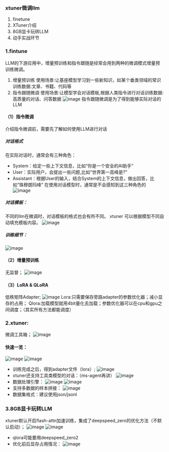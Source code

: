### xtuner微调llm
1. finetune
2. XTuner介绍
3. 8GB显卡玩转LLM
4. 动手实战环节

### 1.fintune
LLM的下游应用中，增量预训练和指令跟随是经常会用到两种的微调模式增量预训练微调。
1. 增量预训练
使用场景:让基座模型学习到一些新知识，如某个垂类领域的常识训练数据:文章、书籍、代码等
2. 指令跟随微调
使用场景:让模型学会对话模板,根据人类指令进行对话训练数据:高质量的对话、问答数据
![image](https://github.com/hzsun1995/internlm-course/assets/136775620/2a0e4fe1-461b-415d-a20c-3e826c938104)
指令跟随微调是为了得到能够实际对话的LLM

#### （1）指令微调
介绍指令微调前，需要先了解如何使用LLM进行对话

##### 对话格式
在实际对话时，通常会有三种角色：
- System：给定一些上下文信息，比如“你是一个安全的Al助手”
- User：实际用户，会提出一些问题,比如“世界第一高峰是?”
- Assistant：根据User的输入，结合System的上下文信息，做出回答，比如“珠穆朗玛峰”
在使用对话模型时，通常是不会感知到这三种角色的
![image](https://github.com/hzsun1995/internlm-course/assets/136775620/772620b5-73d3-4b74-a3ef-bcd5305b2b38)

##### 对话模板：
不同的llm在微调时，对话模板的格式也会有所不同。 xtuner 可以根据模型不同自动填充模板内容。
![image](https://github.com/hzsun1995/internlm-course/assets/136775620/486c1f45-40d8-4566-b16b-cd97c5944622)

##### 训练细节：
![image](https://github.com/hzsun1995/internlm-course/assets/136775620/e0dd1702-d5e0-43eb-a6f0-485c037a1e54)

#### （2）增量预训练
无监督；
![image](https://github.com/hzsun1995/internlm-course/assets/136775620/9d8fea22-a534-4408-b6b8-38549cad218b)

#### （3）LoRA & QLoRA
低秩矩阵Adapter;
![image](https://github.com/hzsun1995/internlm-course/assets/136775620/800a1d5a-2339-469c-a9b1-59c2646d52c0)
Lora:只需要保存旁路adapter的参数优化器；减小显存的占用；
Qlora:加载模型就用4bit量化去加载；参数优化器可以在cpu和gpu之间调度；（其实所有方法都能调度）

### 2.xtuner:
微调工具箱；
![image](https://github.com/hzsun1995/internlm-course/assets/136775620/459169e2-4890-4bce-ba9e-014473a06cb7)

#### 快速一览：
![image](https://github.com/hzsun1995/internlm-course/assets/136775620/29f70c38-8689-4b1d-b77f-b028acd9242f)
![image](https://github.com/hzsun1995/internlm-course/assets/136775620/eeb9247d-5233-46b6-a83b-0a2a07a2df21)
- 训练完成之后，得到adapter文件（lora）;
![image](https://github.com/hzsun1995/internlm-course/assets/136775620/d397bccd-90fe-4d9a-8ad2-395209e34aa4)
- xtuner还支持工具类模型的对话：（ms-agent再讲）
![image](https://github.com/hzsun1995/internlm-course/assets/136775620/58f8e188-7ab9-47a8-916d-34c9152c4e82)
- 数据处理引擎：
![image](https://github.com/hzsun1995/internlm-course/assets/136775620/5dfa6539-9e7d-4701-bc97-21da08527510)
![image](https://github.com/hzsun1995/internlm-course/assets/136775620/075e1d86-8335-46d4-b241-3643f7684c82)
- 支持多数据的样本拼接：
![image](https://github.com/hzsun1995/internlm-course/assets/136775620/4996a16a-c601-46ad-9ead-bf31c03726ba)
- 数据集格式：建议使用json/jsonl

### 3.8GB显卡玩转LLM
xtuner默认开启flash-attn加速训练，集成了deepspeed_zero的优化方法（不默认启动）；
![image](https://github.com/hzsun1995/internlm-course/assets/136775620/8b4b0c32-2be5-4972-a6d1-7863c7a1e7ee)
![image](https://github.com/hzsun1995/internlm-course/assets/136775620/c691df77-6502-4b0f-be89-4fbb3b37ae8b)
- qlora可能要用deepspeed_zero2
- 优化前后显存占用情况：
![image](https://github.com/hzsun1995/internlm-course/assets/136775620/b1ce3c1e-3f09-4bf3-a55f-81e3b945ecbf)

